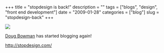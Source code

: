 +++
title = "stopdesign is back!"
description = ""
tags = ["blogs", "design", "front end development"]
date = "2009-01-28"
categories = ["blog"]
slug = "stopdesign-back"
+++



  <div class="notebook-screenshot"><a href="http://stopdesign.com/"><img src="/media/bluga/wt4980638619ae6.jpg"/></a></div><p><a href="http://stopdesign.com/">Doug Bowman</a> has started blogging again! </p>
    
  <a href="http://stopdesign.com/">http://stopdesign.com/</a>
